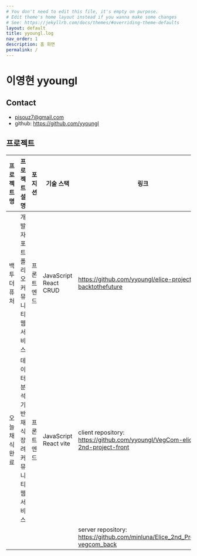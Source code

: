 ```yaml
---
# You don't need to edit this file, it's empty on purpose.
# Edit theme's home layout instead if you wanna make some changes
# See: https://jekyllrb.com/docs/themes/#overriding-theme-defaults
layout: default
title: yyoungl.log
nav_order: 1
description: 홈 화면
permalink: /
---
```


# 이영현 yyoungl

## Contact

- pisouz7@gmail.com
- github: https://github.com/yyoungl

## 프로젝트

| 프로젝트 명  | 프로젝트 설명                                 | 포지션     | 기술 스택             | 링크                                                                         |
| ------------ | --------------------------------------------- | ---------- | --------------------- | ---------------------------------------------------------------------------- |
| 백투더퓨처   | 개발자 포트폴리오 커뮤니티 웹 서비스          | 프론트엔드 | JavaScript React CRUD | https://github.com/yyoungl/elice-project1-backtothefuture                    |
| 오늘채식완료 | 데이터 분석 기반 채식 장려 커뮤니티 웹 서비스 | 프론트엔드 | JavaScript React vite | client repository: https://github.com/yyoungl/VegCom-elice-2nd-project-front |
|              |                                               |            |                       | server repository: https://github.com/minluna/Elice_2nd_Project-vegcom_back  |
